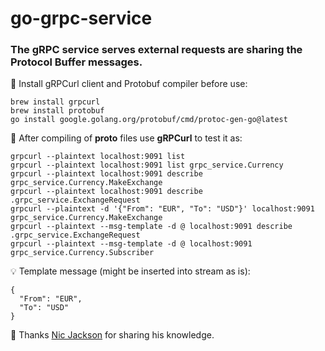 # go-grpc-service

### The gRPC service serves external requests are sharing the Protocol Buffer messages.

📌 Install gRPCurl client and Protobuf compiler before use:
```
brew install grpcurl
brew install protobuf
go install google.golang.org/protobuf/cmd/protoc-gen-go@latest
```

📌 After compiling of **proto** files use **gRPCurl** to test it as:
```
grpcurl --plaintext localhost:9091 list
grpcurl --plaintext localhost:9091 list grpc_service.Currency
grpcurl --plaintext localhost:9091 describe grpc_service.Currency.MakeExchange
grpcurl --plaintext localhost:9091 describe .grpc_service.ExchangeRequest
grpcurl --plaintext -d '{"From": "EUR", "To": "USD"}' localhost:9091 grpc_service.Currency.MakeExchange
grpcurl --plaintext --msg-template -d @ localhost:9091 describe .grpc_service.ExchangeRequest
grpcurl --plaintext --msg-template -d @ localhost:9091 grpc_service.Currency.Subscriber
```

💡 Template message (might be inserted into stream as is):
```
{
  "From": "EUR",
  "To": "USD"
}
```

🎥 Thanks [Nic Jackson](https://www.youtube.com/c/NicJackson) for sharing his knowledge.
